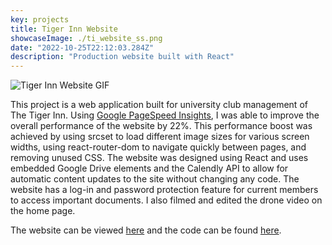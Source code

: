 ```yaml
---
key: projects
title: Tiger Inn Website
showcaseImage: ./ti_website_ss.png
date: "2022-10-25T22:12:03.284Z"
description: "Production website built with React"
---
```

![Tiger Inn Website GIF](./tiwebsite.gif)

This project is a web application built for university club management of The Tiger Inn. Using [Google PageSpeed Insights](https://pagespeed.web.dev/), I was able to improve the overall performance of the website by 22%. This performance boost was achieved by using srcset to load different image sizes for various screen widths, using react-router-dom to navigate quickly between pages, and removing unused CSS. The website was designed using React and uses embedded Google Drive elements and the Calendly API to allow for automatic content updates to the site without changing any code. The website has a log-in and password protection feature for current members to access important documents. I also filmed and edited the drone video on the home page.

The website can be viewed [here](https://www.tigerinn.net) and the code can be found [here](https://github.com/krisselberg/react-ti-website). 